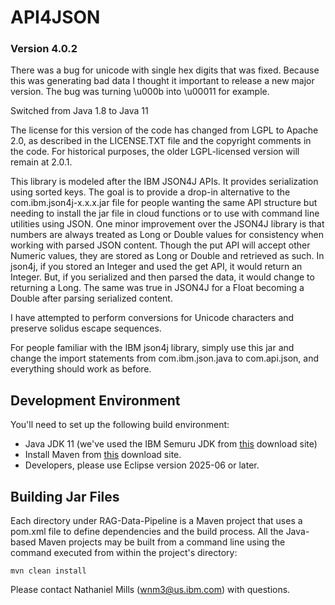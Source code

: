 # API4JSON
### Version 4.0.2

There was a bug for unicode with single hex digits that was fixed. Because this was generating bad data I thought it important to release a new major version. The bug was turning \u000b into \u00011 for example.

Switched from Java 1.8 to Java 11

The license for this version of the code has changed from LGPL to Apache 2.0, as described in the LICENSE.TXT file and the copyright comments in the code. For historical purposes, the older LGPL-licensed version will remain at 2.0.1.

This library is modeled after the IBM JSON4J APIs. It provides serialization using sorted keys. The goal is to provide a drop-in alternative to the com.ibm.json4j-x.x.x.jar file for people wanting the same API structure but needing to install the jar file in cloud functions or to use with command line utilities using JSON. One minor improvement over the JSON4J library is that numbers are always treated as Long or Double values for consistency when working with parsed JSON content. Though the put API will accept other Numeric values, they are stored as Long or Double and retrieved as such. In json4j, if you stored an Integer and used the get API, it would return an Integer. But, if you serialized and then parsed the data, it would change to returning a Long. The same was true in JSON4J for a Float becoming a Double after parsing serialized content.

I have attempted to perform conversions for Unicode characters and preserve solidus escape sequences.

For people familiar with the IBM json4j library, simply use this jar and change the import statements from com.ibm.json.java to com.api.json, and everything should work as before.

## Development Environment ##

You'll need to set up the following build environment:
  * Java JDK 11 (we've used the IBM Semuru JDK from [this](https://developer.ibm.com/languages/java/semeru-runtimes/downloads/) download site)
  * Install Maven from [this](https://maven.apache.org/download.cgi) download site.  
  * Developers, please use Eclipse version 2025-06 or later.


## Building Jar Files ##
Each directory under RAG-Data-Pipeline is a Maven project that uses a pom.xml file to define dependencies and the build process.  All the Java-based Maven projects may be built from a command line using the command executed from within the project's directory:
```
mvn clean install
```

Please contact Nathaniel Mills (wnm3@us.ibm.com) with questions.